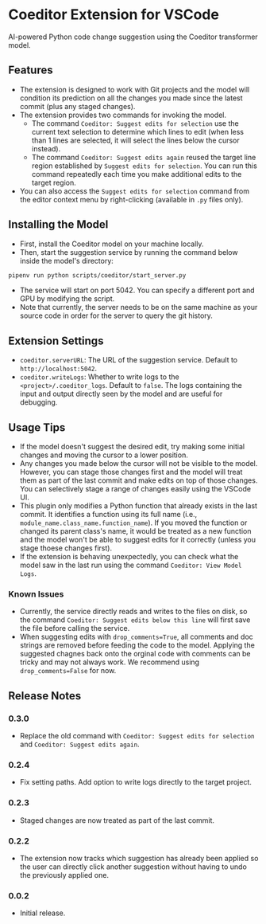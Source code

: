 # Coeditor Extension for VSCode

AI-powered Python code change suggestion using the Coeditor transformer model.

## Features

- The extension is designed to work with Git projects and the model will condition its prediction on all the changes you made since the latest commit (plus any staged changes).
- The extension provides two commands for invoking the model. 
    - The command `Coeditor: Suggest edits for selection` use the current text selection to determine which lines to edit (when less than 1 lines are selected, it will select the lines below the cursor instead).
    - The command `Coeditor: Suggest edits again` reused the target line region established by `Suggest edits for selection`. You can run this command repeatedly each time you make additional edits to the target region.
- You can also access the `Suggest edits for selection` command from the editor context menu by right-clicking (available in `.py` files only).

## Installing the Model

- First, install the Coeditor model on your machine locally.
- Then, start the suggestion service by running the command below inside the model's directory:
```bash
pipenv run python scripts/coeditor/start_server.py
```
- The service will start on port 5042. You can specify a different port and GPU by modifying the script.
- Note that currently, the server needs to be on the same machine as your source code in order for the server to query the git history.

## Extension Settings

- `coeditor.serverURL`: The URL of the suggestion service. Default to `http://localhost:5042`.
- `coeditor.writeLogs`: Whether to write logs to the `<project>/.coeditor_logs`. Default to `false`. The logs containing the input and output directly seen by the model and are useful for debugging.

## Usage Tips
- If the model doesn't suggest the desired edit, try making some initial changes and moving the cursor to a lower position.
- Any changes you made below the cursor will not be visible to the model. However, you can stage those changes first and the model will treat them as part of the last commit and make edits on top of those changes. You can selectively stage a range of changes easily using the VSCode UI.
- This plugin only modifies a Python function that already exists in the last commit. It identifies a function using its full name (i.e., `module_name.class_name.function_name`). If you moved the function or changed its parent class's name, it would be treated as a new function and the model won't be able to suggest edits for it correctly (unless you stage thoese changes first).
- If the extension is behaving unexpectedly, you can check what the model saw in the last run using the command `Coeditor: View Model Logs`.

### Known Issues

- Currently, the service directly reads and writes to the files on disk, so the command `Coeditor: Suggest edits below this line`
will first save the file before calling the service.
- When suggesting edits with `drop_comments=True`, all comments and doc strings are removed before feeding the code to the model. Applying the suggested chagnes back onto the orginal code with comments can be tricky and may not always work. We recommend using `drop_comments=False` for now.

## Release Notes
### 0.3.0
- Replace the old command with `Coeditor: Suggest edits for selection` and `Coeditor: Suggest edits again`.

### 0.2.4
- Fix setting paths. Add option to write logs directly to the target project.

### 0.2.3
- Staged changes are now treated as part of the last commit.

### 0.2.2

- The extension now tracks which suggestion has already been applied so the user can directly click another suggestion without having to undo the previously applied one.

### 0.0.2

- Initial release.

